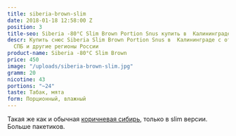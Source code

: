 ```yaml
---
title: siberia-brown-slim
date: 2018-01-18 12:58:00 Z
position: 3
title-seo: Siberia -80°C Slim Brown Portion Snus купить в  Калининграде
descr: Купить снюс Siberia Slim Brown Portion Snus в  Калининграде с отправкой в Москву,
  СПБ и другие регионы России
product-name: Siberia -80°C Slim Brown
price: 450
image: "/uploads/siberia-brown-slim.jpg"
gramm: 20
nicotine: 43
portions: "~24"
taste: Табак, мята
form: Порционный, влажный
---
```


Такая же как и обычная [коричневая сибирь](/siberia-brown.html), только в slim версии. Больше пакетиков.